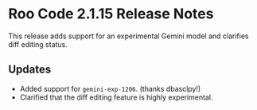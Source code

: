 # Roo Code 2.1.15 Release Notes

This release adds support for an experimental Gemini model and clarifies diff editing status.

## Updates

*   Added support for `gemini-exp-1206`. (thanks dbasclpy!)
*   Clarified that the diff editing feature is highly experimental.